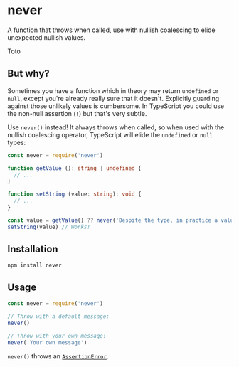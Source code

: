 # never

A function that throws when called, use with nullish coalescing to elide unexpected nullish values.

Toto

## But why?

Sometimes you have a function which in theory may return `undefined` or `null`, except you're already really sure that it doesn't. Explicitly guarding against those unlikely values is cumbersome. In TypeScript you could use the non-null assertion (`!`) but that's very subtle.

Use `never()` instead! It always throws when called, so when used with the nullish coalescing operator, TypeScript will elide the `undefined` or `null` types:

```ts
const never = require('never')

function getValue (): string | undefined {
  // ...
}

function setString (value: string): void {
  // ...
}

const value = getValue() ?? never('Despite the type, in practice a value is always returned')
setString(value) // Works!
```

## Installation

```console
npm install never
```

## Usage

```js
const never = require('never')

// Throw with a default message:
never()

// Throw with your own message:
never('Your own message')
```

`never()` throws an [`AssertionError`](https://nodejs.org/api/assert.html#assert_class_assert_assertionerror).
